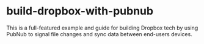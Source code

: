 build-dropbox-with-pubnub
=========================

This is a full-featured example and guide for building Dropbox tech by using PubNub to signal file changes and sync data between end-users devices.
